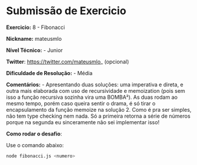 # Submissão de Exercicio

**Exercicio:** 8 - Fibonacci

**Nickname:** mateusmlo

**Nível Técnico:** - Junior

**Twitter**: https://twitter.com/mateusmlo_ (opcional)

**Dificuldade de Resolução:** - Média

**Comentários:** - Apresentando duas soluções: uma imperativa e direta, e outra
mais elaborada com uso de recursividade e memoization (pois sem isso a função
recursiva sozinha vira uma BOMBA²). As duas rodam ao mesmo tempo, porém caso queira
sentir o drama, é só tirar o encapsulamento da função memoize na solução 2. Como é
pra ser simples, não tem type checking nem nada. Só a primeira retorna a série
de números porque na segunda eu sinceramente não sei implementar isso!

**Como rodar o desafio**:

Use o comando abaixo:

```bash
node fibonacci.js <numero>
```
